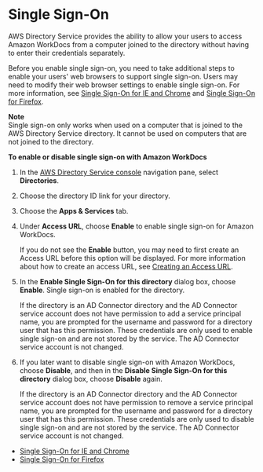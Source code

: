 # Single Sign\-On<a name="single_sign_on"></a>

AWS Directory Service provides the ability to allow your users to access Amazon WorkDocs from a computer joined to the directory without having to enter their credentials separately\. 

Before you enable single sign\-on, you need to take additional steps to enable your users' web browsers to support single sign\-on\. Users may need to modify their web browser settings to enable single sign\-on\. For more information, see [Single Sign\-On for IE and Chrome](ie_sso.md) and [Single Sign\-On for Firefox](firefox_sso.md)\.

**Note**  
Single sign\-on only works when used on a computer that is joined to the AWS Directory Service directory\. It cannot be used on computers that are not joined to the directory\.

**To enable or disable single sign\-on with Amazon WorkDocs**

1. In the [AWS Directory Service console](https://console.aws.amazon.com/directoryservice/) navigation pane, select **Directories**\.

1. Choose the directory ID link for your directory\.

1. Choose the **Apps & Services** tab\.

1. Under **Access URL**, choose **Enable** to enable single sign\-on for Amazon WorkDocs\. 

   If you do not see the **Enable** button, you may need to first create an Access URL before this option will be displayed\. For more information about how to create an access URL, see [Creating an Access URL](create_access_url.md)\. 

1. In the **Enable Single Sign\-On for this directory** dialog box, choose **Enable**\. Single sign\-on is enabled for the directory\. 

   If the directory is an AD Connector directory and the AD Connector service account does not have permission to add a service principal name, you are prompted for the username and password for a directory user that has this permission\. These credentials are only used to enable single sign\-on and are not stored by the service\. The AD Connector service account is not changed\.

1. If you later want to disable single sign\-on with Amazon WorkDocs, choose **Disable**, and then in the **Disable Single Sign\-On for this directory** dialog box, choose **Disable** again\. 

   If the directory is an AD Connector directory and the AD Connector service account does not have permission to remove a service principal name, you are prompted for the username and password for a directory user that has this permission\. These credentials are only used to disable single sign\-on and are not stored by the service\. The AD Connector service account is not changed\.


+ [Single Sign\-On for IE and Chrome](ie_sso.md)
+ [Single Sign\-On for Firefox](firefox_sso.md)